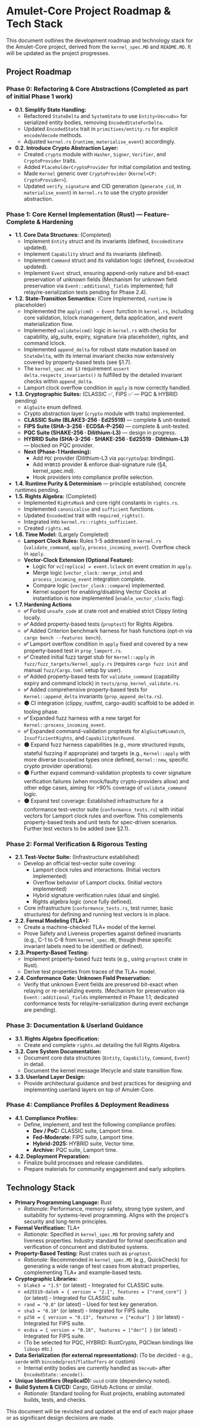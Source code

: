 # Amulet-Core Project Roadmap & Tech Stack

This document outlines the development roadmap and technology stack for the Amulet-Core project, derived from the `kernel_spec.MD` and `README.MD`. It will be updated as the project progresses.

## Project Roadmap

### Phase 0: Refactoring & Core Abstractions (Completed as part of initial Phase 1 work)

*   **0.1. Simplify State Handling:**
    *   Refactored `StateDelta` and `SystemState` to use `Entity<Vec<u8>>` for serialized entity bodies, removing `EncodedStateForDelta`.
    *   Updated `EncodedState` trait in `primitives/entity.rs` for explicit `encode`/`decode` methods.
    *   Adjusted `kernel.rs` (`runtime`, `materialise_event`) accordingly.
*   **0.2. Introduce Crypto Abstraction Layer:**
    *   Created `crypto` module with `Hasher`, `Signer`, `Verifier`, and `CryptoProvider` traits.
    *   Added `PlaceholderCryptoProvider` for initial compilation and testing.
    *   Made `Kernel` generic over `CryptoProvider` (`Kernel<CP: CryptoProvider>`).
    *   Updated `verify_signature` and CID generation (`generate_cid`, in `materialise_event`) in `kernel.rs` to use the crypto provider abstraction.

### Phase 1: Core Kernel Implementation (Rust) — Feature-Complete & Hardening

*   **1.1. Core Data Structures:** (Completed)
    *   Implement `Entity` struct and its invariants (defined, `EncodedState` updated).
    *   Implement `Capability` struct and its invariants (defined).
    *   Implement `Command` struct and its validation logic (defined, `EncodedCmd` updated).
    *   Implement `Event` struct, ensuring append-only nature and bit-exact preservation of unknown fields (Mechanism for unknown field preservation via `Event::additional_fields` implemented; full relay/re-serialization tests pending for Phase 2.4).
*   **1.2. State-Transition Semantics:** (Core Implemented, `runtime` is placeholder)
    *   Implemented the `apply(cmd) → Event` function in `kernel.rs`, including core validation, lclock management, delta application, and event materialization flow.
    *   Implemented `validate(cmd)` logic in `kernel.rs` with checks for capability, alg_suite, expiry, signature (via placeholder), rights, and command lclock.
    *   Implemented `append_delta` for robust state mutation based on `StateDelta`, with its internal invariant checks now extensively covered by property-based tests (see §1.7).
    *   The `kernel_spec.md §3` requirement `assert delta.respects_invariants()` is fulfilled by the detailed invariant checks within `append_delta`.
    *   Lamport clock overflow condition in `apply` is now correctly handled.
*   **1.3. Cryptographic Suites:** (CLASSIC ✅, FIPS ✅  — PQC & HYBRID pending)
    *   `AlgSuite` enum defined.
    *   Crypto abstraction layer (`crypto` module with traits) implemented.
    *   **CLASSIC Suite (BLAKE3-256 · Ed25519)** — complete & unit-tested.
    *   **FIPS Suite (SHA-3-256 · ECDSA-P-256)** — complete & unit-tested.
    *   **PQC Suite (SHAKE-256 · Dilithium-L3)** — design in progress.
    *   **HYBRID Suite (SHA-3-256 · SHAKE-256 · Ed25519 · Dilithium-L3)** — blocked on PQC provider.
    *   **Next (Phase-1 Hardening):**
        *   Add `PQC` provider (Dilithium-L3 via `pqcrypto`/`pqc` bindings).
        *   Add `HYBRID` provider & enforce dual-signature rule (§4, kernel_spec.md).
        *   Hook providers into compliance profile selection.
*   **1.4. Runtime Purity & Determinism** — principle established; concrete runtimes pending.
*   **1.5. Rights Algebra:** (Completed)
    *   Implemented `RightsMask` and core right constants in `rights.rs`.
    *   Implemented `canonicalise` and `sufficient` functions.
    *   Updated `EncodedCmd` trait with `required_rights()`.
    *   Integrated into `kernel.rs::rights_sufficient`.
    *   Created `rights.md`.
*   **1.6. Time Model:** (Largely Completed)
    *   **Lamport Clock Rules:** Rules 1-5 addressed in `kernel.rs` (`validate_command`, `apply`, `process_incoming_event`). Overflow check in `apply`.
    *   **Vector-Clock Extension (Optional Feature):**
        *   Logic for `vc[replica] = event.lclock` on event creation in `apply`.
        *   Merge logic (`vector_clock::merge_into`) and `process_incoming_event` integration complete.
        *   Compare logic (`vector_clock::compare`) implemented.
        *   Kernel support for enabling/disabling Vector Clocks at instantiation is now implemented (`enable_vector_clocks` flag).
*   **1.7. Hardening Actions**
    *   **✅** Forbid `unsafe_code` at crate root and enabled strict Clippy linting locally.
    *   **✅** Added property-based tests (`proptest`) for Rights Algebra.
    *   **✅** Added Criterion benchmark harness for hash functions (opt-in via `cargo bench --features bench`).
    *   **✅** Lamport overflow condition in `apply` fixed and covered by a new property-based test in `prop_lamport.rs`.
    *   **✅** Created initial fuzz target stub for `Kernel::apply` in `fuzz/fuzz_targets/kernel_apply.rs` (requires `cargo fuzz init` and manual `fuzz/Cargo.toml` setup by user).
    *   **✅** Added property-based tests for `validate_command` (capability expiry and command lclock) in `tests/prop_kernel_validate.rs`.
    *   **✅** Added comprehensive property-based tests for `Kernel::append_delta` invariants (`prop_append_delta.rs`).
    *   **🟡** CI integration (clippy, rustfmt, cargo-audit) scaffold to be added in tooling phase.
    *   **✅** Expanded fuzz harness with a new target for `Kernel::process_incoming_event`.
    *   **✅** Expanded command-validation proptests for `AlgSuiteMismatch`, `InsufficientRights`, and `CapabilityNotFound`.
    *   **🟡** Expand fuzz harness capabilities (e.g., more structured inputs, stateful fuzzing if appropriate) and targets (e.g., `Kernel::apply` with more diverse `EncodedCmd` types once defined, `Kernel::new`, specific crypto provider operations).
    *   **🟡** Further expand command-validation proptests to cover signature verification failures (when mock/faulty crypto-providers allow) and other edge cases, aiming for >90% coverage of `validate_command` logic.
    *   **🟡** Expand test coverage: Established infrastructure for a conformance test-vector suite (`conformance_tests.rs`) with initial vectors for Lamport clock rules and overflow. This complements property-based tests and unit tests for spec-driven scenarios. Further test vectors to be added (see §2.1).

### Phase 2: Formal Verification & Rigorous Testing

*   **2.1. Test-Vector Suite:** (Infrastructure established)
    *   Develop an official test-vector suite covering:
        *   Lamport clock rules and interactions. (Initial vectors implemented)
        *   Overflow behavior of Lamport clocks. (Initial vectors implemented)
        *   Hybrid signature verification rules (dual and single).
        *   Rights algebra logic (once fully defined).
    *   Core infrastructure (`conformance_tests.rs`, test runner, basic structures) for defining and running test vectors is in place.
*   **2.2. Formal Modeling (TLA+):**
    *   Create a machine-checked TLA+ model of the kernel.
    *   Prove Safety and Liveness properties against defined invariants (e.g., C-1 to C-8 from `kernel_spec.MD`, though these specific invariant labels need to be identified or defined).
*   **2.3. Property-Based Testing:**
    *   Implement property-based fuzz tests (e.g., using `proptest` crate in Rust).
    *   Derive test properties from traces of the TLA+ model.
*   **2.4. Conformance Gate: Unknown Field Preservation:**
    *   Verify that unknown Event fields are preserved bit-exact when relaying or re-serializing events. (Mechanism for preservation via `Event::additional_fields` implemented in Phase 1.1; dedicated conformance tests for relay/re-serialization during event exchange are pending).

### Phase 3: Documentation & Userland Guidance

*   **3.1. Rights Algebra Specification:**
    *   Create and complete `rights.md` detailing the full Rights Algebra.
*   **3.2. Core System Documentation:**
    *   Document core data structures (`Entity`, `Capability`, `Command`, `Event`) in detail.
    *   Document the kernel message lifecycle and state transition flow.
*   **3.3. Userland Layer Design:**
    *   Provide architectural guidance and best practices for designing and implementing userland layers on top of Amulet-Core.

### Phase 4: Compliance Profiles & Deployment Readiness

*   **4.1. Compliance Profiles:**
    *   Define, implement, and test the following compliance profiles:
        *   **Dev / PoC:** CLASSIC suite, Lamport time.
        *   **Fed-Moderate:** FIPS suite, Lamport time.
        *   **Hybrid-2025:** HYBRID suite, Vector time.
        *   **Archive:** PQC suite, Lamport time.
*   **4.2. Deployment Preparation:**
    *   Finalize build processes and release candidates.
    *   Prepare materials for community engagement and early adopters.

## Technology Stack

*   **Primary Programming Language:** Rust
    *   *Rationale:* Performance, memory safety, strong type system, and suitability for systems-level programming. Aligns with the project's security and long-term principles.
*   **Formal Verification:** TLA+
    *   *Rationale:* Specified in `kernel_spec.MD` for proving safety and liveness properties. Industry standard for formal specification and verification of concurrent and distributed systems.
*   **Property-Based Testing:** Rust crates such as `proptest`.
    *   *Rationale:* Recommended in `kernel_spec.MD` (e.g., QuickCheck) for generating a wide range of test cases from abstract properties, complementing TLA+ and example-based tests.
*   **Cryptographic Libraries:**
    *   `blake3 = "1.5"` (or latest) - Integrated for CLASSIC suite.
    *   `ed25519-dalek = { version = "2.1", features = ["rand_core"] }` (or latest) - Integrated for CLASSIC suite.
    *   `rand = "0.8"` (or latest) - Used for test key generation.
    *   `sha3 = "0.10"` (or latest) - Integrated for FIPS suite.
    *   `p256 = { version = "0.13", features = ["ecdsa"] }` (or latest) - Integrated for FIPS suite.
    *   `ecdsa = { version = "0.16", features = ["der"] }` (or latest) - Integrated for FIPS suite.
    *   (To be selected for PQC, HYBRID: RustCrypto, PQClean bindings like `liboqs` etc.)
*   **Data Serialization (for external representations):** (To be decided - e.g., `serde` with `bincode`/`prost`/`flatbuffers` or custom)
    *   Internal entity bodies are currently handled as `Vec<u8>` after `EncodedState::encode()`.
*   **Unique Identifiers (ReplicaID):** `uuid` crate (dependency noted).
*   **Build System & CI/CD:** Cargo, GitHub Actions or similar.
    *   *Rationale:* Standard tooling for Rust projects, enabling automated builds, tests, and checks.

This document will be revisited and updated at the end of each major phase or as significant design decisions are made. 